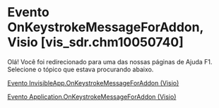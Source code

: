 
# Evento OnKeystrokeMessageForAddon, Visio [vis_sdr.chm10050740]

Olá! Você foi redirecionado para uma das nossas páginas de Ajuda F1. Selecione o tópico que estava procurando abaixo.

[Evento InvisibleApp.OnKeystrokeMessageForAddon (Visio)](http://msdn.microsoft.com/library/78dd9b07-21bf-41a9-a2da-0831b5f713c1%28Office.15%29.aspx)

[Evento Application.OnKeystrokeMessageForAddon (Visio)](http://msdn.microsoft.com/library/0b3fcabc-217f-fa68-d139-455286b3a34f%28Office.15%29.aspx)

